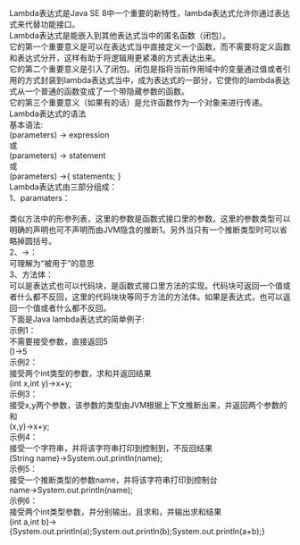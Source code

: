 Lambda表达式是Java SE 8中一个重要的新特性，lambda表达式允许你通过表达式来代替功能接口。</br>
Lambda表达式是能嵌入到其他表达式当中的匿名函数（闭包）。</br>
它的第一个重要意义是可以在表达式当中直接定义一个函数，而不需要将定义函数和表达式分开，这样有助于将逻辑用更紧凑的方式表达出来。</br>
它的第二个重要意义是引入了闭包。闭包是指将当前作用域中的变量通过值或者引用的方式封装到lambda表达式当中，成为表达式的一部分，它使你的lambda表达式从一个普通的函数变成了一个带隐藏参数的函数。</br>
它的第三个重要意义（如果有的话）是允许函数作为一个对象来进行传递。</br>
Lambda表达式的语法</br>
基本语法:</br>
(parameters) -> expression</br>
或</br>
(parameters) -> statement</br>
或</br>
(parameters) ->{ statements; }</br>
Lambda表达式由三部分组成：</br>
1、paramaters：</br></br>
类似方法中的形参列表，这里的参数是函数式接口里的参数。这里的参数类型可以明确的声明也可不声明而由JVM隐含的推断1。另外当只有一个推断类型时可以省略掉圆括号。</br>
2、->：</br>
可理解为“被用于”的意思</br>
3、方法体：</br>
可以是表达式也可以代码块，是函数式接口里方法的实现。代码块可返回一个值或者什么都不反回，这里的代码块块等同于方法的方法体。如果是表达式，也可以返回一个值或者什么都不反回。</br>
下面是Java lambda表达式的简单例子:</br>
示例1：</br>
不需要接受参数，直接返回5</br>
()->5</br>
示例2：</br>
接受两个int类型的参数，求和并返回结果</br>
(int x,int y)->x+y;</br>
示例3：</br>
接受x,y两个参数，该参数的类型由JVM根据上下文推断出来，并返回两个参数的和</br>
(x,y)->x+y;</br>
示例4：</br>
接受一个字符串，并将该字符串打印到控制到，不反回结果</br>
(String name)->System.out.println(name);</br>
示例5：</br>
接受一个推断类型的参数name，并将该字符串打印到控制台</br>
name->System.out.println(name);</br>
示例6：</br>
接受两个int类型参数，并分别输出，且求和，并输出求和结果</br>
(int a,int b)->{System.out.println(a);System.out.println(b);System.out.println(a+b);}</br>
